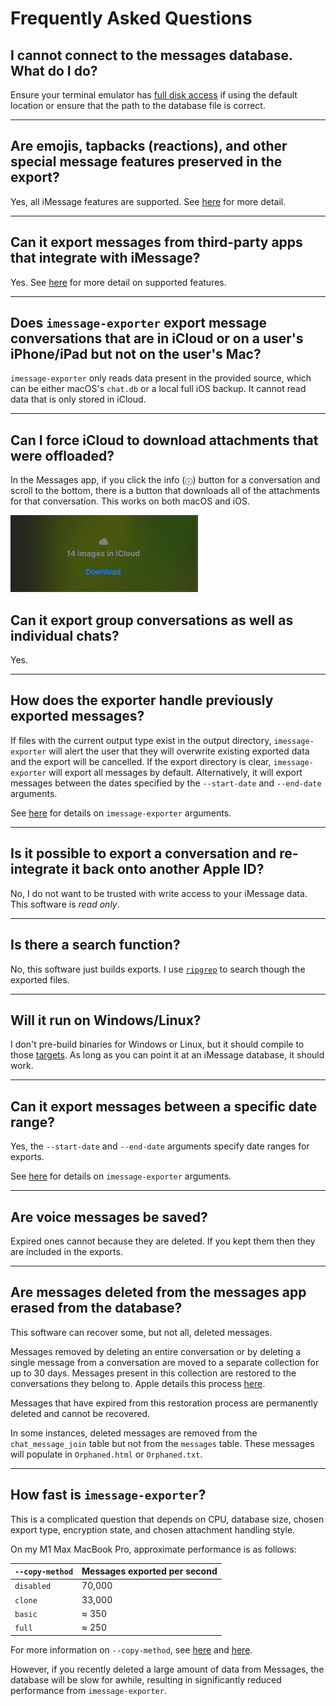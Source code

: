 # Frequently Asked Questions

## I cannot connect to the messages database. What do I do?

Ensure your terminal emulator has [full disk access](https://kb.synology.com/en-us/C2/tutorial/How_to_enable_Full_Disk_Access_on_a_Mac) if using the default location or ensure that the path to the database file is correct.

***

## Are emojis, tapbacks (reactions), and other special message features preserved in the export?

Yes, all iMessage features are supported. See [here](features.md) for more detail.

***

## Can it export messages from third-party apps that integrate with iMessage?

Yes. See [here](features.md) for more detail on supported features.

***

## Does `imessage-exporter` export message conversations that are in iCloud or on a user's iPhone/iPad but not on the user's Mac?

`imessage-exporter` only reads data present in the provided source, which can be either macOS's `chat.db` or a local full iOS backup. It cannot read data that is only stored in iCloud.

***

## Can I force iCloud to download attachments that were offloaded?

In the Messages app, if you click the info (`ⓘ`) button for a conversation and scroll to the bottom, there is a button that downloads all of the attachments for that conversation. This works on both macOS and iOS.

![](../docs/binary/img/icloud_download.png)

## Can it export group conversations as well as individual chats?

Yes.

***

## How does the exporter handle previously exported messages?

If files with the current output type exist in the output directory, `imessage-exporter` will alert the user that they will overwrite existing exported data and the export will be cancelled. If the export directory is clear, `imessage-exporter` will export all messages by default. Alternatively, it will export messages between the dates specified by the `--start-date` and `--end-date` arguments.

See [here](../imessage-exporter/README.md#how-to-use) for details on `imessage-exporter` arguments.

***

## Is it possible to export a conversation and re-integrate it back onto another Apple ID?

No, I do not want to be trusted with write access to your iMessage data. This software is *read only*.

***

## Is there a search function?

No, this software just builds exports. I use [`ripgrep`](https://github.com/BurntSushi/ripgrep) to search though the exported files.

***

## Will it run on Windows/Linux?

I don't pre-build binaries for Windows or Linux, but it should compile to those [targets](https://doc.rust-lang.org/nightly/rustc/platform-support.html). As long as you can point it at an iMessage database, it should work.

***

## Can it export messages between a specific date range?

Yes, the `--start-date` and `--end-date` arguments specify date ranges for exports.

See [here](../imessage-exporter/README.md#how-to-use) for details on `imessage-exporter` arguments.

***

## Are voice messages be saved?

Expired ones cannot because they are deleted. If you kept them then they are included in the exports.

***

## Are messages deleted from the messages app erased from the database?

This software can recover some, but not all, deleted messages.

Messages removed by deleting an entire conversation or by deleting a single message from a conversation are moved to a separate collection for up to 30 days. Messages present in this collection are restored to the conversations they belong to. Apple details this process [here](https://support.apple.com/en-us/HT202549#delete).

Messages that have expired from this restoration process are permanently deleted and cannot be recovered.

In some instances, deleted messages are removed from the `chat_message_join` table but not from the `messages` table. These messages will populate in `Orphaned.html` or `Orphaned.txt`.

***

## How fast is `imessage-exporter`?

This is a complicated question that depends on CPU, database size, chosen export type, encryption state, and chosen attachment handling style.

On my M1 Max MacBook Pro, approximate performance is as follows:

| `--copy-method` | Messages exported per second |
|---|---|
| `disabled` | 70,000 |
| `clone` | 33,000 |
| `basic` | ≈ 350 |
| `full` | ≈ 250 |

For more information on `--copy-method`, see [here](../imessage-exporter/README.md#how-to-use) and [here](./features.md#supported-message-features).

However, if you recently deleted a large amount of data from Messages, the database will be slow for awhile, resulting in significantly reduced performance from `imessage-exporter`.

